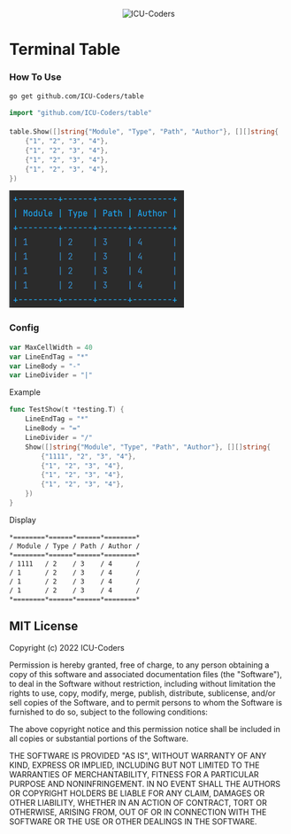 
 <p align="center" >
   <img src="https://raw.githubusercontent.com/ICU-Coders/IconLib/master/icon.jpg" alt="ICU-Coders" title="ICU-Coders">
 </p>

# Terminal Table

### How To Use

```shell
go get github.com/ICU-Coders/table
```
```go
import "github.com/ICU-Coders/table"

table.Show([]string{"Module", "Type", "Path", "Author"}, [][]string{
	{"1", "2", "3", "4"},
    {"1", "2", "3", "4"},
    {"1", "2", "3", "4"},
    {"1", "2", "3", "4"},
})
```

![example](./example.png)

### Config
```go
var MaxCellWidth = 40
var LineEndTag = "*"
var LineBody = "-"
var LineDivider = "|"
```
Example
```go
func TestShow(t *testing.T) {
	LineEndTag = "*"
	LineBody = "="
	LineDivider = "/"
	Show([]string{"Module", "Type", "Path", "Author"}, [][]string{
		{"1111", "2", "3", "4"},
		{"1", "2", "3", "4"},
		{"1", "2", "3", "4"},
		{"1", "2", "3", "4"},
	})
}
```
Display
```
*========*======*======*========*
/ Module / Type / Path / Author /
*========*======*======*========*
/ 1111   / 2    / 3    / 4      /
/ 1      / 2    / 3    / 4      /
/ 1      / 2    / 3    / 4      /
/ 1      / 2    / 3    / 4      /
*========*======*======*========*
```
## MIT License

Copyright (c) 2022 ICU-Coders

Permission is hereby granted, free of charge, to any person obtaining a copy
of this software and associated documentation files (the "Software"), to deal
in the Software without restriction, including without limitation the rights
to use, copy, modify, merge, publish, distribute, sublicense, and/or sell
copies of the Software, and to permit persons to whom the Software is
furnished to do so, subject to the following conditions:

The above copyright notice and this permission notice shall be included in all
copies or substantial portions of the Software.

THE SOFTWARE IS PROVIDED "AS IS", WITHOUT WARRANTY OF ANY KIND, EXPRESS OR
IMPLIED, INCLUDING BUT NOT LIMITED TO THE WARRANTIES OF MERCHANTABILITY,
FITNESS FOR A PARTICULAR PURPOSE AND NONINFRINGEMENT. IN NO EVENT SHALL THE
AUTHORS OR COPYRIGHT HOLDERS BE LIABLE FOR ANY CLAIM, DAMAGES OR OTHER
LIABILITY, WHETHER IN AN ACTION OF CONTRACT, TORT OR OTHERWISE, ARISING FROM,
OUT OF OR IN CONNECTION WITH THE SOFTWARE OR THE USE OR OTHER DEALINGS IN THE
SOFTWARE.
